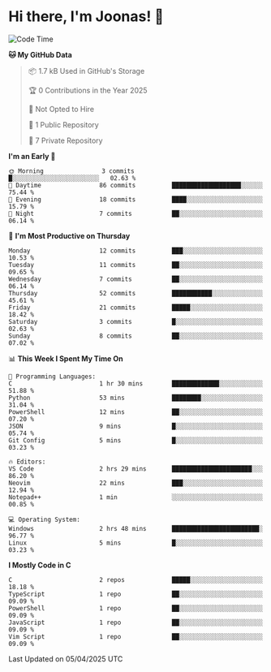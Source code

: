 <!--<a href="https://github.com/anuraghazra/github-readme-stats">
  <img align="center" height=200 src="https://readme-stats-git-main-joonas45s-projects.vercel.app/api?username=Joonas45&hide=stars&show_icons=true&theme=monokai" />
</a>
<a href="">
  <img align="center" width=300 src="https://readme-stats-git-main-joonas45s-projects.vercel.app/api/top-langs?username=Joonas45&theme=monokai&layout=compact" />
</a>-->
<!--
<a href="">
  <img align="center" height=125 width=600 src="https://readme-stats-git-main-joonas45s-projects.vercel.app/api/wakatime?username=Joonas45&theme=monokai&layout=compact" />
</a>
-->

# Hi there, I'm Joonas! :wave:


<!--START_SECTION:waka-->
![Code Time](http://img.shields.io/badge/Code%20Time-251%20hrs%204%20mins-blue)

**🐱 My GitHub Data** 

> 📦 1.7 kB Used in GitHub's Storage 
 > 
> 🏆 0 Contributions in the Year 2025
 > 
> 🚫 Not Opted to Hire
 > 
> 📜 1 Public Repository 
 > 
> 🔑 7 Private Repository 
 > 
**I'm an Early 🐤** 

```text
🌞 Morning                3 commits           █░░░░░░░░░░░░░░░░░░░░░░░░   02.63 % 
🌆 Daytime                86 commits          ███████████████████░░░░░░   75.44 % 
🌃 Evening                18 commits          ████░░░░░░░░░░░░░░░░░░░░░   15.79 % 
🌙 Night                  7 commits           ██░░░░░░░░░░░░░░░░░░░░░░░   06.14 % 
```
📅 **I'm Most Productive on Thursday** 

```text
Monday                   12 commits          ███░░░░░░░░░░░░░░░░░░░░░░   10.53 % 
Tuesday                  11 commits          ██░░░░░░░░░░░░░░░░░░░░░░░   09.65 % 
Wednesday                7 commits           ██░░░░░░░░░░░░░░░░░░░░░░░   06.14 % 
Thursday                 52 commits          ███████████░░░░░░░░░░░░░░   45.61 % 
Friday                   21 commits          █████░░░░░░░░░░░░░░░░░░░░   18.42 % 
Saturday                 3 commits           █░░░░░░░░░░░░░░░░░░░░░░░░   02.63 % 
Sunday                   8 commits           ██░░░░░░░░░░░░░░░░░░░░░░░   07.02 % 
```


📊 **This Week I Spent My Time On** 

```text
💬 Programming Languages: 
C                        1 hr 30 mins        █████████████░░░░░░░░░░░░   51.88 % 
Python                   53 mins             ████████░░░░░░░░░░░░░░░░░   31.04 % 
PowerShell               12 mins             ██░░░░░░░░░░░░░░░░░░░░░░░   07.20 % 
JSON                     9 mins              █░░░░░░░░░░░░░░░░░░░░░░░░   05.74 % 
Git Config               5 mins              █░░░░░░░░░░░░░░░░░░░░░░░░   03.23 % 

🔥 Editors: 
VS Code                  2 hrs 29 mins       ██████████████████████░░░   86.20 % 
Neovim                   22 mins             ███░░░░░░░░░░░░░░░░░░░░░░   12.94 % 
Notepad++                1 min               ░░░░░░░░░░░░░░░░░░░░░░░░░   00.85 % 

💻 Operating System: 
Windows                  2 hrs 48 mins       ████████████████████████░   96.77 % 
Linux                    5 mins              █░░░░░░░░░░░░░░░░░░░░░░░░   03.23 % 
```

**I Mostly Code in C** 

```text
C                        2 repos             █████░░░░░░░░░░░░░░░░░░░░   18.18 % 
TypeScript               1 repo              ██░░░░░░░░░░░░░░░░░░░░░░░   09.09 % 
PowerShell               1 repo              ██░░░░░░░░░░░░░░░░░░░░░░░   09.09 % 
JavaScript               1 repo              ██░░░░░░░░░░░░░░░░░░░░░░░   09.09 % 
Vim Script               1 repo              ██░░░░░░░░░░░░░░░░░░░░░░░   09.09 % 
```




 Last Updated on 05/04/2025 UTC
<!--END_SECTION:waka-->
